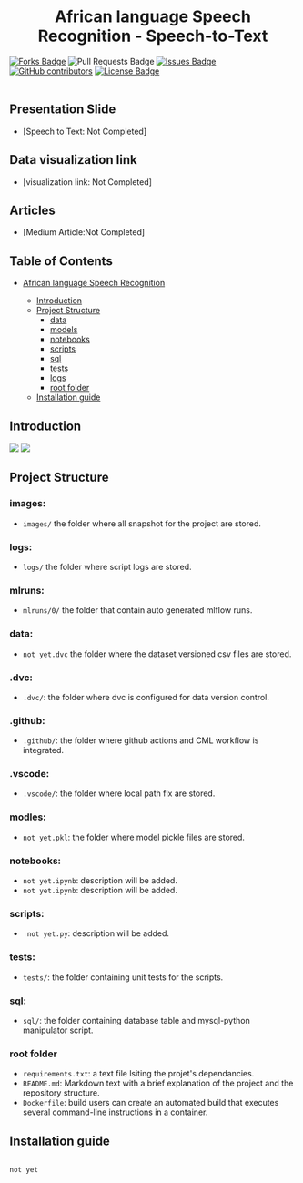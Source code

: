 <h1 align="center">African language Speech Recognition - Speech-to-Text </h1>
<div>
<a href="https://github.com/week4-SpeechRecognition/Speech-to-Text"><img src="https://img.shields.io/github/forks/week4-SpeechRecognition/Speech-to-Text" alt="Forks Badge"/></a>
<a "https://github.com/week4-SpeechRecognition/Speech-to-Text/pulls"><img src="https://img.shields.io/github/issues-pr/week4-SpeechRecognition/Speech-to-Text" alt="Pull Requests Badge"/></a>
<a href="https://github.com/week4-SpeechRecognition/Speech-to-Text/issues"><img src="https://img.shields.io/github/issues/week4-SpeechRecognition/Speech-to-Text" alt="Issues Badge"/></a>
<a href="https://github.com/week4-SpeechRecognition/Speech-to-Text/graphs/contributors"><img alt="GitHub contributors" src="https://img.shields.io/github/contributors/week4-SpeechRecognition/Speech-to-Text?color=2b9348"></a>
<a href="https://github.com/week4-SpeechRecognition/Speech-to-Text/blob/main/LICENCE"><img src="https://img.shields.io/github/license/week4-SpeechRecognition/Speech-to-Text?color=2b9348" alt="License Badge"/></a>
</div>
</br>

## Presentation Slide

- [Speech to Text: Not Completed]

## Data visualization link
- [visualization link: Not Completed]

## Articles
- [Medium Article:Not Completed]

## Table of Contents

* [African language Speech Recognition](#African-language-Speech-Recognition)

  - [Introduction](##Introduction)
  - [Project Structure](#project-structure)
    * [data](#data)
    * [models](#models)
    * [notebooks](#notebooks)
    * [scripts](#scripts)
    * [sql](#sql)
    * [tests](#tests)
    * [logs](#logs)
    * [root folder](#root-folder)
  - [Installation guide](#installation-guide)

## Introduction

<img src="images/slide/3.png" name="">
<img src="images/slide/4.png" name="">

## Project Structure

### images:

- `images/` the folder where all snapshot for the project are stored.

### logs:

- `logs/` the folder where script logs are stored.

### mlruns:
- `mlruns/0/` the folder that contain auto generated mlflow runs.
### data:

 - `not yet.dvc` the folder where the dataset versioned csv files are stored.

### .dvc:
- `.dvc/`: the folder where dvc is configured for data version control.

### .github:

- `.github/`: the folder where github actions and CML workflow is integrated.

### .vscode:

- `.vscode/`: the folder where local path fix are stored.
### modles:
- `not yet.pkl`: the folder where model pickle files are stored.

### notebooks:

- `not yet.ipynb`: description will be added.
- `not yet.ipynb`: description will be added.


###  scripts:

- ` not yet.py`: description will be added.

### tests:

- `tests/`: the folder containing unit tests for the scripts.

### sql:

- `sql/`: the folder containing database table and mysql-python manipulator script.
### root folder

- `requirements.txt`: a text file lsiting the projet's dependancies.
- `README.md`: Markdown text with a brief explanation of the project and the repository structure.
- `Dockerfile`: build users can create an automated build that executes several command-line instructions in a container.

## Installation guide

```bash

not yet
```

